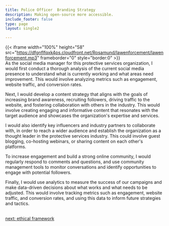 ```yaml
---
title: Police Officer  Branding Strategy
description: Making open-source more accessible.
include_footer: false
type: page
layout: single2 

---
```


{{< iframe width="100%" height="58" src="https://dfgnflfqxk4ps.cloudfront.net/Rosamund/lawenforcement/lawenforcement.mp3" frameborder="0" style="border:0" >}}<br>
As the social media manager for this protective services organization, I would first conduct a thorough analysis of the current social media presence to understand what is currently working and what areas need improvement. This would involve analyzing metrics such as engagement, website traffic, and conversion rates.

Next, I would develop a content strategy that aligns with the goals of increasing brand awareness, recruiting followers, driving traffic to the website, and fostering collaboration with others in the industry. This would involve creating engaging and informative content that resonates with the target audience and showcases the organization's expertise and services.

I would also identify key influencers and industry partners to collaborate with, in order to reach a wider audience and establish the organization as a thought leader in the protective services industry. This could involve guest blogging, co-hosting webinars, or sharing content on each other's platforms.

To increase engagement and build a strong online community, I would regularly respond to comments and questions, and use community management tools to monitor conversations and identify opportunities to engage with potential followers.

Finally, I would use analytics to measure the success of our campaigns and make data-driven decisions about what works and what needs to be adjusted. This would involve tracking metrics such as engagement, website traffic, and conversion rates, and using this data to inform future strategies and tactics.

<br>
<a href="https://workdojos.com/lawenforcement/ethics">next: ethical framework</a>
</p>